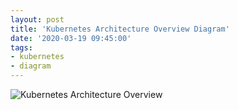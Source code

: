 ```yaml
---
layout: post
title: 'Kubernetes Architecture Overview Diagram'
date: '2020-03-19 09:45:00'
tags:
- kubernetes
- diagram
---
```


![Kubernetes Architecture Overview](https://raw.githubusercontent.com/rizkidoank/rizkidoank.github.io/master/_posts/kubernetes-architecture.jpg)
